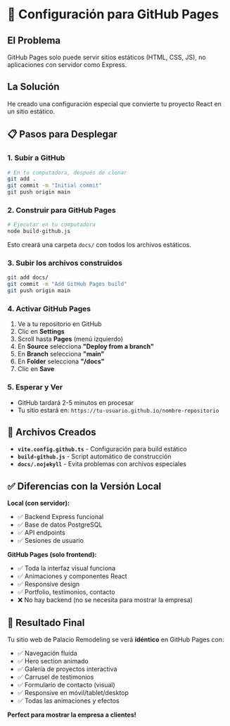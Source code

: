 # 🚀 Configuración para GitHub Pages

## El Problema
GitHub Pages solo puede servir sitios estáticos (HTML, CSS, JS), no aplicaciones con servidor como Express.

## La Solución
He creado una configuración especial que convierte tu proyecto React en un sitio estático.

## 📋 Pasos para Desplegar

### 1. Subir a GitHub
```bash
# En tu computadora, después de clonar
git add .
git commit -m "Initial commit"
git push origin main
```

### 2. Construir para GitHub Pages
```bash
# Ejecutar en tu computadora
node build-github.js
```

Esto creará una carpeta `docs/` con todos los archivos estáticos.

### 3. Subir los archivos construidos
```bash
git add docs/
git commit -m "Add GitHub Pages build"
git push origin main
```

### 4. Activar GitHub Pages
1. Ve a tu repositorio en GitHub
2. Clic en **Settings**
3. Scroll hasta **Pages** (menú izquierdo)
4. En **Source** selecciona **"Deploy from a branch"**
5. En **Branch** selecciona **"main"**
6. En **Folder** selecciona **"/docs"**
7. Clic en **Save**

### 5. Esperar y Ver
- GitHub tardará 2-5 minutos en procesar
- Tu sitio estará en: `https://tu-usuario.github.io/nombre-repositorio`

## 🔧 Archivos Creados

- **`vite.config.github.ts`** - Configuración para build estático
- **`build-github.js`** - Script automático de construcción
- **`docs/.nojekyll`** - Evita problemas con archivos especiales

## ✅ Diferencias con la Versión Local

**Local (con servidor):**
- ✅ Backend Express funcional
- ✅ Base de datos PostgreSQL
- ✅ API endpoints
- ✅ Sesiones de usuario

**GitHub Pages (solo frontend):**
- ✅ Toda la interfaz visual funciona
- ✅ Animaciones y componentes React
- ✅ Responsive design
- ✅ Portfolio, testimonios, contacto
- ❌ No hay backend (no se necesita para mostrar la empresa)

## 🎯 Resultado Final

Tu sitio web de Palacio Remodeling se verá **idéntico** en GitHub Pages con:
- ✅ Navegación fluida
- ✅ Hero section animado
- ✅ Galería de proyectos interactiva
- ✅ Carrusel de testimonios
- ✅ Formulario de contacto (visual)
- ✅ Responsive en móvil/tablet/desktop
- ✅ Todas las animaciones y efectos

**Perfect para mostrar la empresa a clientes!**